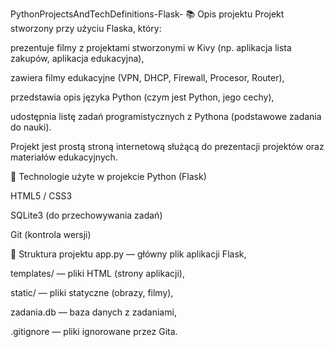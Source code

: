 PythonProjectsAndTechDefinitions-Flask-
📚 Opis projektu
Projekt stworzony przy użyciu Flaska, który:

prezentuje filmy z projektami stworzonymi w Kivy (np. aplikacja lista zakupów, aplikacja edukacyjna),

zawiera filmy edukacyjne (VPN, DHCP, Firewall, Procesor, Router),

przedstawia opis języka Python (czym jest Python, jego cechy),

udostępnia listę zadań programistycznych z Pythona (podstawowe zadania do nauki).

Projekt jest prostą stroną internetową służącą do prezentacji projektów oraz materiałów edukacyjnych.

🚀 Technologie użyte w projekcie
Python (Flask)

HTML5 / CSS3

SQLite3 (do przechowywania zadań)

Git (kontrola wersji)

📂 Struktura projektu
app.py — główny plik aplikacji Flask,

templates/ — pliki HTML (strony aplikacji),

static/ — pliki statyczne (obrazy, filmy),

zadania.db — baza danych z zadaniami,

.gitignore — pliki ignorowane przez Gita.


